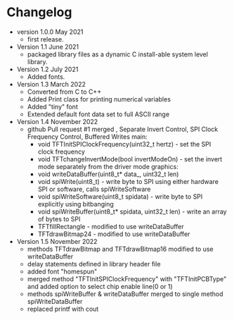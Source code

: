 # Changelog

* version 1.0.0 May 2021
	* first release.
* Version 1.1 June 2021
	* packaged library files as a dynamic C install-able system level library.
* Version 1.2 July 2021
	* Added fonts. 
* Version 1.3 March 2022
	* Converted from C to C++
	* Added Print class for printing numerical variables
	* Added "tiny" font 
	* Extended default font data set to full ASCII range
* Version 1.4 November 2022
	* github Pull request #1 merged , Separate Invert Control, SPI Clock Frequency Control, Buffered Writes
		main:
		* void TFTInitSPIClockFrequency(uint32_t hertz) - set the SPI clock frequency
		* void TFTchangeInvertMode(bool invertModeOn) - set the invert mode separately from the driver mode
		graphics:
		* void writeDataBuffer(uint8_t* data_, uint32_t len)
		* void spiWrite(uint8_t) - write byte to SPI using either hardware SPI or software, calls spiWriteSoftware
		* void spiWriteSoftware(uint8_t spidata) - write byte to SPI explicitly using bitbanging
		* void spiWriteBuffer(uint8_t* spidata, uint32_t len)  - write an array of bytes to SPI
		* TFTfillRectangle - modified to use writeDataBuffer
		* TFTdrawBitmap24 - modified to use writeDataBuffer 
* Version 1.5 November 2022
	* methods TFTdrawBitmap and TFTdrawBitmap16 modified to use writeDataBuffer
	* delay statements defined in library header file
	* added font "homespun"
	* merged method "TFTInitSPIClockFrequency" with "TFTInitPCBType" and 
		added option to select chip enable line(0 or 1)
	* methods spiWriteBuffer & writeDataBuffer merged to single method spiWriteDataBuffer
	* replaced printf with cout
	
